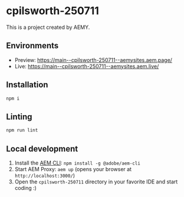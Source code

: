 # cpilsworth-250711

This is a project created by AEMY.

## Environments

- Preview: https://main--cpilsworth-250711--aemysites.aem.page/
- Live: https://main--cpilsworth-250711--aemysites.aem.live/

## Installation

```sh
npm i
```

## Linting

```sh
npm run lint
```

## Local development

1. Install the [AEM CLI](https://github.com/adobe/helix-cli): `npm install -g @adobe/aem-cli`
1. Start AEM Proxy: `aem up` (opens your browser at `http://localhost:3000/`)
1. Open the `cpilsworth-250711` directory in your favorite IDE and start coding :)